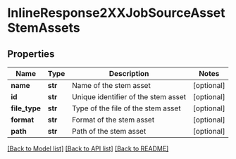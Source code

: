 # InlineResponse2XXJobSourceAssetStemAssets

## Properties
Name | Type | Description | Notes
------------ | ------------- | ------------- | -------------
**name** | **str** | Name of the stem asset | [optional] 
**id** | **str** | Unique identifier of the stem asset | [optional] 
**file_type** | **str** | Type of the file of the stem asset | [optional] 
**format** | **str** | Format of the stem asset | [optional] 
**path** | **str** | Path of the stem asset | [optional] 

[[Back to Model list]](../README.md#documentation-for-models) [[Back to API list]](../README.md#documentation-for-api-endpoints) [[Back to README]](../README.md)

